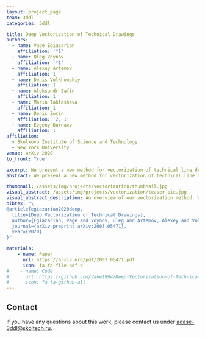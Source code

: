 ```yaml
---
layout: project_page
team: 3ddl
categories: 3ddl

title: Deep Vectorization of Technical Drawings
authors:
  - name: Vage Egiazarian
    affiliation: '*1'
  - name: Oleg Voynov
    affiliation: '*1'
  - name: Alexey Artemov
    affiliation: 1
  - name: Denis Volkhonskiy
    affiliation: 1
  - name: Aleksandr Safin
    affiliation: 1
  - name: Maria Taktasheva
    affiliation: 1 
  - name: Denis Zorin
    affiliation: '2, 1'
  - name: Evgeny Burnaev
    affiliation: 1
affiliation:
  - Skolkovo Institute of Science and Technology
  - New York University
venue: arXiv 2020
to_front: True

excerpt: We present a new method for vectorization of technical line drawings which consists of (1) a deep learning-based cleaning stage, (2) a transformer-based network to estimate vector primitives, and (3) an optimization procedure to obtain the final primitive configurations.
abstract: We present a new method for vectorization of technical line drawings, such as floor plans, architectural drawings, and 2D CAD images. Our method includes (1) a deep learning-based cleaning stage to eliminate the background and imperfections in the image and fill in missing parts, (2) a transformer-based network to estimate vector primitives, and (3) optimization procedure to obtain the final primitive configurations. We train the networks on synthetic data, renderings of vector line drawings, and manually vectorized scans of line drawings. Our method quantitatively and qualitatively outperforms a number of existing techniques on a collection of representative technical drawings. 

thumbnail: /assets/img/projects/vectorization/thumbnail.jpg
visual_abstract: /assets/img/projects/vectorization/teaser-pic.jpg
visual_abstract_description: An overview of our vectorization method. We clean the input image using a deep CNN, then split the input image into patches and predict the primitive placement with a deep CNN, after that refine the predictions using an optimization method, and finally merge them together into single image.
bibtex: "\
@article{egiazarian2020deep,
  title={Deep Vectorization of Technical Drawings},
  author={Egiazarian, Vage and Voynov, Oleg and Artemov, Alexey and Volkhonskiy, Denis and Safin, Aleksandr and Taktasheva, Maria and Zorin, Denis and Burnaev, Evgeny},
  journal={arXiv preprint arXiv:2003.05471},
  year={2020}
}"

materials:
    - name: Paper
      url: https://arxiv.org/pdf/2003.05471.pdf
      icon: fa fa-file-pdf-o
#    - name: Code
#      url: https://github.com/Vahe1994/Deep-Vectorization-of-Technical-Drawings
#      icon: fa fa-github-alt
---
```

## Contact
If you have any questions about this work, please contact us under [adase-3ddl@skoltech.ru](mailto:adase-3ddl@skoltech.ru).
